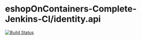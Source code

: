 # eshopOnContainers-Complete-Jenkins-CI/identity.api

[![Build Status](http://abouhamed-jenkins.eastus.cloudapp.azure.com:8080/buildStatus/icon?job=eshopOnContainers-Complete-Jenkins-CI%2Fidentity.api)](http://abouhamed-jenkins.eastus.cloudapp.azure.com:8080/job/eshopOnContainers-Complete-Jenkins-CI/job/identity.api/)
